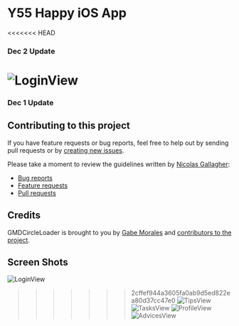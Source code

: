 # Y55 Happy iOS App
<<<<<<< HEAD
### Dec 2 Update
![LoginView](https://cldup.com/Q5vtaSakAI.png)
=======
### Dec 1 Update

## Contributing to this project
If you have feature requests or bug reports, feel free to help out by sending pull requests or by [creating new issues](https://github.com/gabemdev/GMDCircleLoader/issues/new). 

Please take a moment to review the guidelines written by [Nicolas Gallagher](https://github.com/necolas/):
* [Bug reports](https://github.com/necolas/issue-guidelines/blob/master/CONTRIBUTING.md#bugs)
* [Feature requests](https://github.com/necolas/issue-guidelines/blob/master/CONTRIBUTING.md#features)
* [Pull requests](https://github.com/necolas/issue-guidelines/blob/master/CONTRIBUTING.md#pull-requests)

## Credits
GMDCircleLoader is brought to you by [Gabe Morales](http://gabemdev.com) and [contributors to the project](https://github.com/gabemdev/GMDCircleLoader/contributors). 

## Screen Shots

![LoginView](https://cldup.com/xiCVTLHAYH.png)
>>>>>>> 2cffef944a3605fa0ab9d5ed822ea80d37cc47e0
![TipsView](https://cldup.com/vJYaCiANJM.png)
![TasksView](https://cldup.com/70rnWR_LwS.png)
![ProfileView](https://cldup.com/Ps2FlBE3xZ.png)
![AdvicesView](https://cldup.com/436VJREYV7.png)


